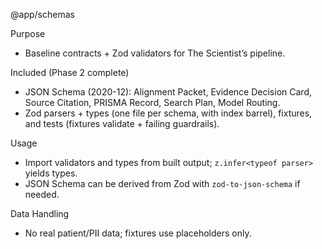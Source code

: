 @app/schemas

Purpose
- Baseline contracts + Zod validators for The Scientist’s pipeline.

Included (Phase 2 complete)
- JSON Schema (2020-12): Alignment Packet, Evidence Decision Card, Source Citation, PRISMA Record, Search Plan, Model Routing.
- Zod parsers + types (one file per schema, with index barrel), fixtures, and tests (fixtures validate + failing guardrails).

Usage
- Import validators and types from built output; `z.infer<typeof parser>` yields types.
- JSON Schema can be derived from Zod with `zod-to-json-schema` if needed.

Data Handling
- No real patient/PII data; fixtures use placeholders only.
